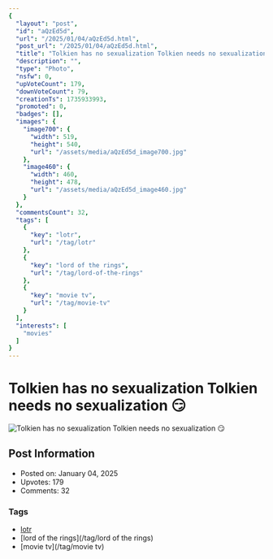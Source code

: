 ```yaml
---
{
  "layout": "post",
  "id": "aQzEd5d",
  "url": "/2025/01/04/aQzEd5d.html",
  "post_url": "/2025/01/04/aQzEd5d.html",
  "title": "Tolkien has no sexualization Tolkien needs no sexualization 😏",
  "description": "",
  "type": "Photo",
  "nsfw": 0,
  "upVoteCount": 179,
  "downVoteCount": 79,
  "creationTs": 1735933993,
  "promoted": 0,
  "badges": [],
  "images": {
    "image700": {
      "width": 519,
      "height": 540,
      "url": "/assets/media/aQzEd5d_image700.jpg"
    },
    "image460": {
      "width": 460,
      "height": 478,
      "url": "/assets/media/aQzEd5d_image460.jpg"
    }
  },
  "commentsCount": 32,
  "tags": [
    {
      "key": "lotr",
      "url": "/tag/lotr"
    },
    {
      "key": "lord of the rings",
      "url": "/tag/lord-of-the-rings"
    },
    {
      "key": "movie tv",
      "url": "/tag/movie-tv"
    }
  ],
  "interests": [
    "movies"
  ]
}
---
```


# Tolkien has no sexualization Tolkien needs no sexualization 😏

![Tolkien has no sexualization Tolkien needs no sexualization 😏](/assets/media/aQzEd5d_image700.jpg)

## Post Information

- Posted on: January 04, 2025
- Upvotes: 179
- Comments: 32

### Tags

- [lotr](/tag/lotr)
- [lord of the rings](/tag/lord of the rings)
- [movie tv](/tag/movie tv)
